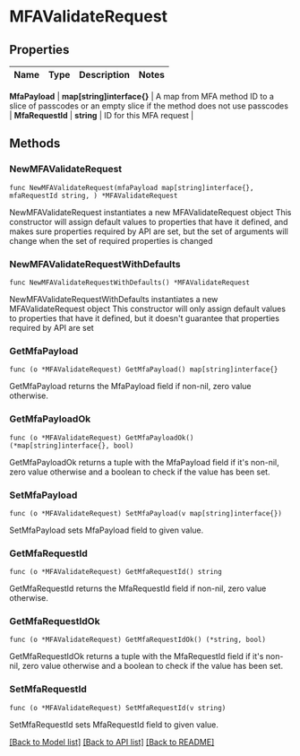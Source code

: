 # MFAValidateRequest


## Properties

Name | Type | Description | Notes
------------ | ------------- | ------------- | -------------


**MfaPayload** | **map[string]interface{}** | A map from MFA method ID to a slice of passcodes or an empty slice if the method does not use passcodes | 
**MfaRequestId** | **string** | ID for this MFA request | 



## Methods


### NewMFAValidateRequest

`func NewMFAValidateRequest(mfaPayload map[string]interface{}, mfaRequestId string, ) *MFAValidateRequest`

NewMFAValidateRequest instantiates a new MFAValidateRequest object
This constructor will assign default values to properties that have it defined,
and makes sure properties required by API are set, but the set of arguments
will change when the set of required properties is changed

### NewMFAValidateRequestWithDefaults

`func NewMFAValidateRequestWithDefaults() *MFAValidateRequest`

NewMFAValidateRequestWithDefaults instantiates a new MFAValidateRequest object
This constructor will only assign default values to properties that have it defined,
but it doesn't guarantee that properties required by API are set


### GetMfaPayload

`func (o *MFAValidateRequest) GetMfaPayload() map[string]interface{}`

GetMfaPayload returns the MfaPayload field if non-nil, zero value otherwise.

### GetMfaPayloadOk

`func (o *MFAValidateRequest) GetMfaPayloadOk() (*map[string]interface{}, bool)`

GetMfaPayloadOk returns a tuple with the MfaPayload field if it's non-nil, zero value otherwise
and a boolean to check if the value has been set.

### SetMfaPayload

`func (o *MFAValidateRequest) SetMfaPayload(v map[string]interface{})`

SetMfaPayload sets MfaPayload field to given value.





### GetMfaRequestId

`func (o *MFAValidateRequest) GetMfaRequestId() string`

GetMfaRequestId returns the MfaRequestId field if non-nil, zero value otherwise.

### GetMfaRequestIdOk

`func (o *MFAValidateRequest) GetMfaRequestIdOk() (*string, bool)`

GetMfaRequestIdOk returns a tuple with the MfaRequestId field if it's non-nil, zero value otherwise
and a boolean to check if the value has been set.

### SetMfaRequestId

`func (o *MFAValidateRequest) SetMfaRequestId(v string)`

SetMfaRequestId sets MfaRequestId field to given value.










[[Back to Model list]](../README.md#documentation-for-models) [[Back to API list]](../README.md#documentation-for-api-endpoints) [[Back to README]](../README.md)


